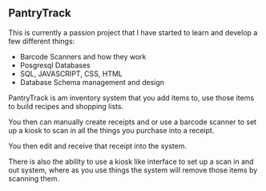 ## PantryTrack

This is currently a passion project that I have started to learn and develop a few different things:
- Barcode Scanners and how they work
- Posgresql Databases
- SQL, JAVASCRIPT, CSS, HTML
- Database Schema management and design

PantryTrack is am inventory system that you add items to, use those items to build recipes and shopping lists.

You then can manually create receipts and or use a barcode scanner to set up a kiosk to scan in all the things you 
purchase into a receipt.

You then edit and receive that receipt into the system.

There is also the ability to use a kiosk like interface to set up a scan in and out system, where as you use things
the system will remove those items by scanning them.